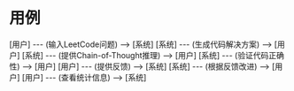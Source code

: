 # 用例
[用户] --- (输入LeetCode问题) --> [系统]
[系统] --- (生成代码解决方案) --> [用户]
[系统] --- (提供Chain-of-Thought推理) --> [用户]
[系统] --- (验证代码正确性) --> [用户]
[用户] --- (提供反馈) --> [系统]
[系统] --- (根据反馈改进) --> [用户]
[用户] --- (查看统计信息) --> [系统]


